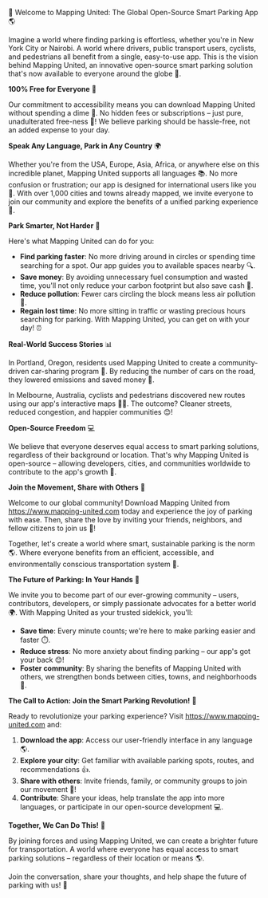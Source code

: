 🚀 Welcome to Mapping United: The Global Open-Source Smart Parking App 🌎

Imagine a world where finding parking is effortless, whether you're in New York City or Nairobi. A world where drivers, public transport users, cyclists, and pedestrians all benefit from a single, easy-to-use app. This is the vision behind Mapping United, an innovative open-source smart parking solution that's now available to everyone around the globe 🌟.

**100% Free for Everyone** 🎁

Our commitment to accessibility means you can download Mapping United without spending a dime 💸. No hidden fees or subscriptions – just pure, unadulterated free-ness 🙌! We believe parking should be hassle-free, not an added expense to your day.

**Speak Any Language, Park in Any Country** 🌍

Whether you're from the USA, Europe, Asia, Africa, or anywhere else on this incredible planet, Mapping United supports all languages 📚. No more confusion or frustration; our app is designed for international users like you 👏. With over 1,000 cities and towns already mapped, we invite everyone to join our community and explore the benefits of a unified parking experience 💪.

**Park Smarter, Not Harder** 🤔

Here's what Mapping United can do for you:

* **Find parking faster**: No more driving around in circles or spending time searching for a spot. Our app guides you to available spaces nearby 🔍.
* **Save money**: By avoiding unnecessary fuel consumption and wasted time, you'll not only reduce your carbon footprint but also save cash 💸.
* **Reduce pollution**: Fewer cars circling the block means less air pollution 🌿.
* **Regain lost time**: No more sitting in traffic or wasting precious hours searching for parking. With Mapping United, you can get on with your day! ⏰

**Real-World Success Stories** 📊

In Portland, Oregon, residents used Mapping United to create a community-driven car-sharing program 🚗. By reducing the number of cars on the road, they lowered emissions and saved money 💸.

In Melbourne, Australia, cyclists and pedestrians discovered new routes using our app's interactive maps 🚴‍♀️. The outcome? Cleaner streets, reduced congestion, and happier communities 😊!

**Open-Source Freedom** 💻

We believe that everyone deserves equal access to smart parking solutions, regardless of their background or location. That's why Mapping United is open-source – allowing developers, cities, and communities worldwide to contribute to the app's growth 🌱.

**Join the Movement, Share with Others** 👫

Welcome to our global community! Download Mapping United from https://www.mapping-united.com today and experience the joy of parking with ease. Then, share the love by inviting your friends, neighbors, and fellow citizens to join us 📢!

Together, let's create a world where smart, sustainable parking is the norm 🌎. Where everyone benefits from an efficient, accessible, and environmentally conscious transportation system 🌟.

**The Future of Parking: In Your Hands** 🔮

We invite you to become part of our ever-growing community – users, contributors, developers, or simply passionate advocates for a better world 🌍. With Mapping United as your trusted sidekick, you'll:

* **Save time**: Every minute counts; we're here to make parking easier and faster ⏱️.
* **Reduce stress**: No more anxiety about finding parking – our app's got your back 😊!
* **Foster community**: By sharing the benefits of Mapping United with others, we strengthen bonds between cities, towns, and neighborhoods 👫.

**The Call to Action: Join the Smart Parking Revolution!** 🚀

Ready to revolutionize your parking experience? Visit https://www.mapping-united.com and:

1. **Download the app**: Access our user-friendly interface in any language 🌎.
2. **Explore your city**: Get familiar with available parking spots, routes, and recommendations 👍.
3. **Share with others**: Invite friends, family, or community groups to join our movement 📢!
4. **Contribute**: Share your ideas, help translate the app into more languages, or participate in our open-source development 💻.

**Together, We Can Do This!** 🌟

By joining forces and using Mapping United, we can create a brighter future for transportation. A world where everyone has equal access to smart parking solutions – regardless of their location or means 🌎.

Join the conversation, share your thoughts, and help shape the future of parking with us! 💬